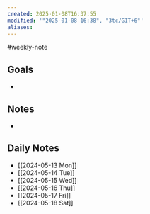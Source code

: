 ```yaml
---
created: 2025-01-08T16:37:55
modified: '"2025-01-08 16:38", "3tc/G1T+6"'
aliases: 
---
```

#weekly-note
## Goals
- 

## Notes
- 

## Daily Notes
- [[2024-05-13 Mon]]
- [[2024-05-14 Tue]]
- [[2024-05-15 Wed]]
- [[2024-05-16 Thu]]
- [[2024-05-17 Fri]]
- [[2024-05-18 Sat]]
